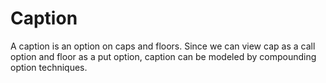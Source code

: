 # Caption
A caption is an option on caps and floors. Since we can view cap as a call option and floor as a put option, caption can be modeled by compounding option techniques.
